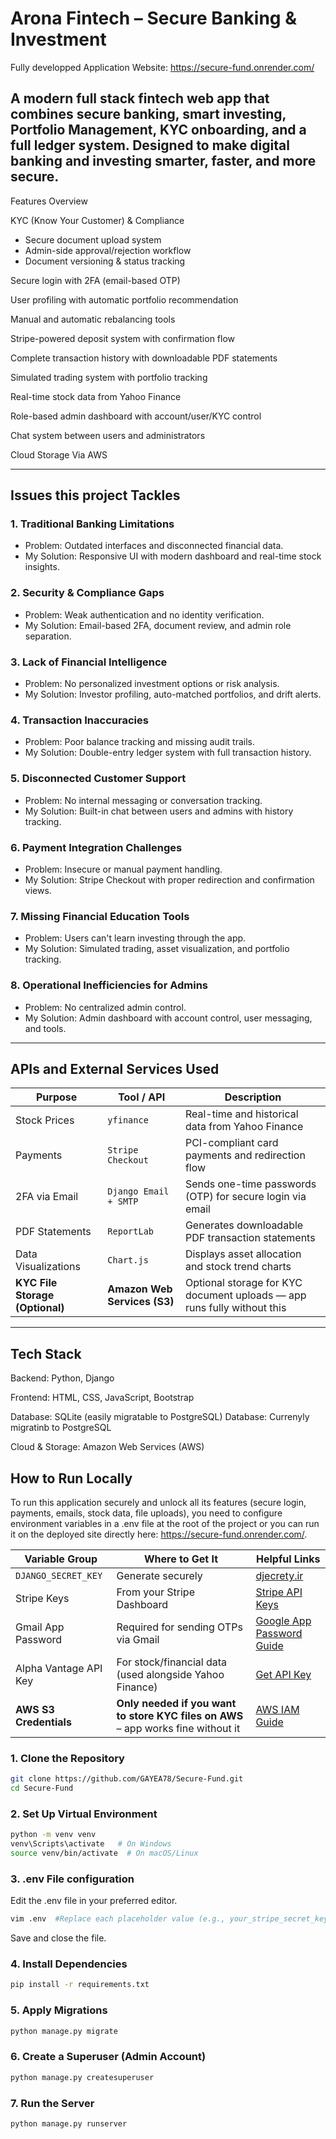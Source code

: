 # Arona Fintech – Secure Banking & Investment


Fully developped Application Website: https://secure-fund.onrender.com/ 



## A modern full stack fintech web app that combines secure banking, smart investing, Portfolio Management, KYC onboarding, and a full ledger system. Designed to make digital banking and investing smarter, faster, and more secure.

Features Overview

 KYC (Know Your Customer) & Compliance
- Secure document upload system
- Admin-side approval/rejection workflow
- Document versioning & status tracking

Secure login with 2FA (email-based OTP)

User profiling with automatic portfolio recommendation

Manual and automatic rebalancing tools

Stripe-powered deposit system with confirmation flow

Complete transaction history with downloadable PDF statements

Simulated trading system with portfolio tracking

Real-time stock data from Yahoo Finance

Role-based admin dashboard with account/user/KYC control

Chat system between users and administrators

Cloud Storage Via AWS

---

## Issues this project Tackles

### 1. Traditional Banking Limitations
- Problem: Outdated interfaces and disconnected financial data.
- My Solution: Responsive UI with modern dashboard and real-time stock insights.

### 2. Security & Compliance Gaps
- Problem: Weak authentication and no identity verification.
- My Solution: Email-based 2FA,  document review, and admin role separation.

### 3. Lack of Financial Intelligence
- Problem: No personalized investment options or risk analysis.
- My Solution: Investor profiling, auto-matched portfolios, and drift alerts.

### 4. Transaction Inaccuracies
- Problem: Poor balance tracking and missing audit trails.
- My Solution: Double-entry ledger system with full transaction history.

### 5. Disconnected Customer Support
- Problem: No internal messaging or conversation tracking.
- My Solution: Built-in chat between users and admins with history tracking.

### 6. Payment Integration Challenges
- Problem: Insecure or manual payment handling.
- My Solution: Stripe Checkout with proper redirection and confirmation views.

### 7. Missing Financial Education Tools
- Problem: Users can't learn investing through the app.
- My Solution: Simulated trading, asset visualization, and portfolio tracking.

### 8. Operational Inefficiencies for Admins
- Problem: No centralized admin control.
- My Solution: Admin dashboard with account control, user messaging, and  tools.

---

## APIs and External Services Used

| Purpose                         | Tool / API                   | Description                                                             |
| ------------------------------- | ---------------------------- | ----------------------------------------------------------------------- |
| Stock Prices                    | `yfinance`                   | Real-time and historical data from Yahoo Finance                        |
| Payments                        | `Stripe Checkout`            | PCI-compliant card payments and redirection flow                        |
| 2FA via Email                   | `Django Email + SMTP`        | Sends one-time passwords (OTP) for secure login via email               |
| PDF Statements                  | `ReportLab`                  | Generates downloadable PDF transaction statements                       |
| Data Visualizations             | `Chart.js`                   | Displays asset allocation and stock trend charts                        |
| **KYC File Storage (Optional)** | **Amazon Web Services (S3)** | Optional storage for KYC document uploads — app runs fully without this |


---
## Tech Stack
Backend: Python, Django

Frontend: HTML, CSS, JavaScript, Bootstrap

Database: SQLite (easily migratable to PostgreSQL)
Database: Currenyly migratinb to PostgreSQL

Cloud & Storage: Amazon Web Services (AWS)
## How to Run Locally

To run this application securely and unlock all its features (secure login, payments, emails, stock data, file uploads), you need to configure environment variables in a .env file at the root of the project or you can run it on the deployed site directly here: https://secure-fund.onrender.com/.

| Variable Group         | Where to Get It                                                                   | Helpful Links                                                                                     |
| ---------------------- | --------------------------------------------------------------------------------- | ------------------------------------------------------------------------------------------------- |
| `DJANGO_SECRET_KEY`    | Generate securely                                                                 | [djecrety.ir](https://djecrety.ir/)                                                               |
| Stripe Keys            | From your Stripe Dashboard                                                        | [Stripe API Keys](https://dashboard.stripe.com/apikeys)                                           |
| Gmail App Password     | Required for sending OTPs via Gmail                                               | [Google App Password Guide](https://support.google.com/accounts/answer/185833)                    |
| Alpha Vantage API Key  | For stock/financial data (used alongside Yahoo Finance)                           | [Get API Key](https://www.alphavantage.co/support/#api-key)                                       |
| **AWS S3 Credentials** | **Only needed if you want to store KYC files on AWS** – app works fine without it | [AWS IAM Guide](https://docs.aws.amazon.com/IAM/latest/UserGuide/id_credentials_access-keys.html) |


### 1. Clone the Repository

```bash
git clone https://github.com/GAYEA78/Secure-Fund.git
cd Secure-Fund
```

### 2. Set Up Virtual Environment

```bash
python -m venv venv
venv\Scripts\activate   # On Windows
source venv/bin/activate  # On macOS/Linux
```
### 3. .env File configuration
Edit the .env file in your preferred editor.

```bash
vim .env  #Replace each placeholder value (e.g., your_stripe_secret_key) with your actual credentials.
```
Save and close the file.


### 4. Install Dependencies

```bash
pip install -r requirements.txt
```

### 5. Apply Migrations

```bash
python manage.py migrate
```

### 6. Create a Superuser (Admin Account)

```bash
python manage.py createsuperuser
```

### 7. Run the Server
```bash
python manage.py runserver
```

